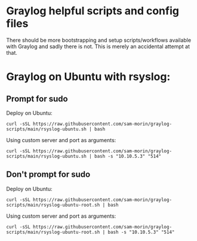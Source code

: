 # Graylog helpful scripts and config files

There should be more bootstrapping and setup scripts/workflows available with Graylog and sadly there is not. This is merely an accidental attempt at that.

# Graylog on Ubuntu with rsyslog:

## Prompt for sudo
Deploy on Ubuntu:
```shell
curl -sSL https://raw.githubusercontent.com/sam-morin/graylog-scripts/main/rsyslog-ubuntu.sh | bash
```
Using custom server and port as arguments:
```shell
curl -sSL https://raw.githubusercontent.com/sam-morin/graylog-scripts/main/rsyslog-ubuntu.sh | bash -s "10.10.5.3" "514"
```

## Don't prompt for sudo
Deploy on Ubuntu:
```shell
curl -sSL https://raw.githubusercontent.com/sam-morin/graylog-scripts/main/rsyslog-ubuntu-root.sh | bash
```
Using custom server and port as arguments:
```shell
curl -sSL https://raw.githubusercontent.com/sam-morin/graylog-scripts/main/rsyslog-ubuntu-root.sh | bash -s "10.10.5.3" "514"
```
